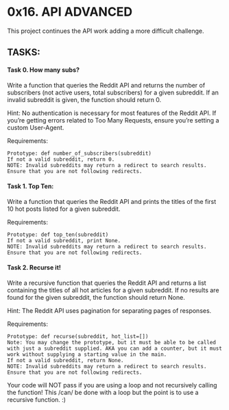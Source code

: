 # 0x16. API ADVANCED

This project continues the API work adding a more difficult challenge.

## TASKS:

#### Task 0. How many subs?
Write a function that queries the Reddit API and returns the number of subscribers (not active users, total subscribers) for a given subreddit. If an invalid subreddit is given, the function should return 0.

Hint: No authentication is necessary for most features of the Reddit API. If you’re getting errors related to Too Many Requests, ensure you’re setting a custom User-Agent.

Requirements:

    Prototype: def number_of_subscribers(subreddit)
    If not a valid subreddit, return 0.
    NOTE: Invalid subreddits may return a redirect to search results. Ensure that you are not following redirects.

#### Task 1. Top Ten:
Write a function that queries the Reddit API and prints the titles of the first 10 hot posts listed for a given subreddit.

Requirements:

    Prototype: def top_ten(subreddit)
    If not a valid subreddit, print None.
    NOTE: Invalid subreddits may return a redirect to search results. Ensure that you are not following redirects.

#### Task 2. Recurse it!
Write a recursive function that queries the Reddit API and returns a list containing the titles of all hot articles for a given subreddit. If no results are found for the given subreddit, the function should return None.

Hint: The Reddit API uses pagination for separating pages of responses.

Requirements:

    Prototype: def recurse(subreddit, hot_list=[])
    Note: You may change the prototype, but it must be able to be called with just a subreddit supplied. AKA you can add a counter, but it must work without supplying a starting value in the main.
    If not a valid subreddit, return None.
    NOTE: Invalid subreddits may return a redirect to search results. Ensure that you are not following redirects.

Your code will NOT pass if you are using a loop and not recursively calling the function! This /can/ be done with a loop but the point is to use a recursive function. :)